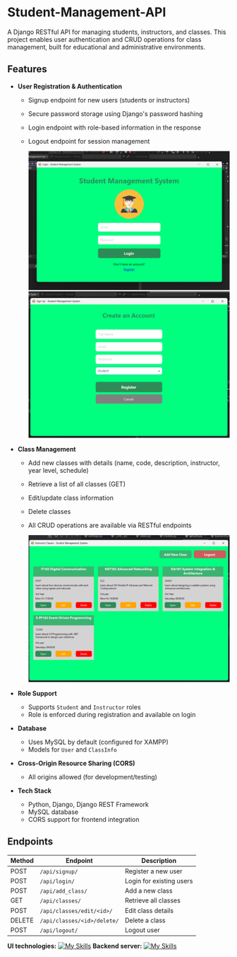 # Student-Management-API

A Django RESTful API for managing students, instructors, and classes. This project enables user authentication and CRUD operations for class management, built for educational and administrative environments.

## Features

- **User Registration & Authentication**
  - Signup endpoint for new users (students or instructors)
  - Secure password storage using Django's password hashing
  - Login endpoint with role-based information in the response
  - Logout endpoint for session management

    ![App Screenshot](images/img1.png)  ![App Screenshot](images/img2.png)

- **Class Management**
  - Add new classes with details (name, code, description, instructor, year level, schedule)
  - Retrieve a list of all classes (GET)
  - Edit/update class information
  - Delete classes
  - All CRUD operations are available via RESTful endpoints

     ![App Screenshot](images/img3.png)

- **Role Support**
  - Supports `Student` and `Instructor` roles
  - Role is enforced during registration and available on login

- **Database**
  - Uses MySQL by default (configured for XAMPP)
  - Models for `User` and `ClassInfo`

- **Cross-Origin Resource Sharing (CORS)**
  - All origins allowed (for development/testing)

- **Tech Stack**
  - Python, Django, Django REST Framework
  - MySQL database
  - CORS support for frontend integration

## Endpoints

| Method | Endpoint                       | Description                    |
|--------|------------------------------- |--------------------------------|
| POST   | `/api/signup/`                 | Register a new user            |
| POST   | `/api/login/`                  | Login for existing users       |
| POST   | `/api/add_class/`              | Add a new class                |
| GET    | `/api/classes/`                | Retrieve all classes           |
| POST   | `/api/classes/edit/<id>/`      | Edit class details             |
| DELETE | `/api/classes/<id>/delete/`    | Delete a class                 |
| POST   | `/api/logout/`                 | Logout user                    |


 **UI technologies:** [![My Skills](https://skillicons.dev/icons?i=dotnet,csharp)](https://skillicons.dev)
 **Backend server:** [![My Skills](https://skillicons.dev/icons?i=python,django,mysql)](https://skillicons.dev)
